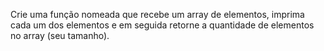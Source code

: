 Crie uma função nomeada que recebe um array de elementos, imprima cada um dos elementos e em seguida retorne a quantidade de elementos no array (seu tamanho).
